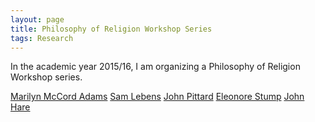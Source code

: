 ```yaml
---
layout: page
title: Philosophy of Religion Workshop Series
tags: Research
---
```


In the academic year 2015/16, I am organizing a Philosophy of Religion Workshop series.

<a href="/public/img/marilyn.jpg" rel="lightbox-rel">Marilyn McCord Adams</a>
<a href="/public/img/sam.jpg" rel="lightbox-rel">Sam Lebens</a>
<a href="/public/img/pittard.jpg" rel="lightbox-rel">John Pittard</a>
<a href="/public/img/eleonore.jpg" rel="lightbox-rel">Eleonore Stump</a>
<a href="/public/img/hare.jpg" rel="lightbox-rel">John Hare</a>
<a href="/public/img/group1.jpg" rel="lightbox-rel"></a>
<a href="/public/img/dean.jpg" rel="lightbox-rel"></a>
<a href="/public/img/gp.jpg" rel="lightbox-rel"></a>
<a href="/public/img/amy.jpg" rel="lightbox-rel"></a>
<a href="/public/img/group2.jpg" rel="lightbox-rel"></a>
<a href="/public/img/group3.jpg" rel="lightbox-rel"></a>
<a href="/public/img/group4.jpg" rel="lightbox-rel"></a>
<a href="/public/img/group5.jpg" rel="lightbox-rel"></a>
